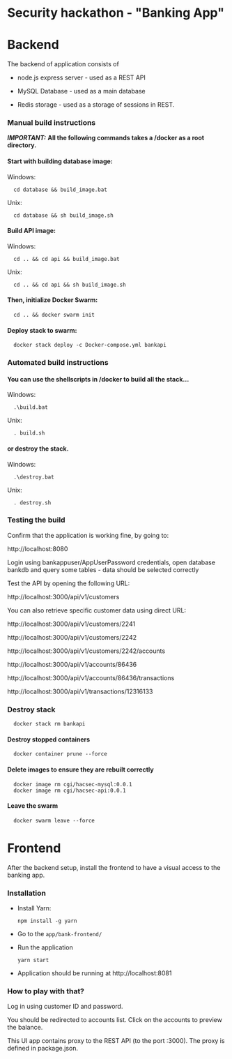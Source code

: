 # Security hackathon - "Banking App"

# Backend

The backend of application consists of

- node.js express server - used as a REST API

- MySQL Database - used as a main database

- Redis storage - used as a storage of sessions in REST.


### Manual build instructions

***__IMPORTANT:__***
__All the following commands takes a /docker as a root directory.__


#### Start with building database image:

Windows:
```console
  cd database && build_image.bat
```
Unix:
```console
  cd database && sh build_image.sh
```


#### Build API image:

Windows:
```console
  cd .. && cd api && build_image.bat
```
Unix:
```console
  cd .. && cd api && sh build_image.sh
```


#### Then, initialize Docker Swarm:

```console
  cd .. && docker swarm init
```

#### Deploy stack to swarm:

```console
  docker stack deploy -c Docker-compose.yml bankapi
```

### Automated build instructions

#### You can use the shellscripts in /docker to build all the stack...
Windows:
```console
  .\build.bat
```
Unix:
```console
  . build.sh
```

#### or destroy the stack.
Windows:
```console
  .\destroy.bat
```
Unix:
```console
  . destroy.sh
```

### Testing the build

Confirm that the application is working fine, by going to:

  http://localhost:8080

Login using bankappuser/AppUserPassword credentials, open database bankdb and query some tables - data should be selected correctly

Test the API by opening the following URL:

  http://localhost:3000/api/v1/customers

You can also retrieve specific customer data using direct URL:

  http://localhost:3000/api/v1/customers/2241

  http://localhost:3000/api/v1/customers/2242

  http://localhost:3000/api/v1/customers/2242/accounts

  http://localhost:3000/api/v1/accounts/86436

  http://localhost:3000/api/v1/accounts/86436/transactions

  http://localhost:3000/api/v1/transactions/12316133

### Destroy stack

```console
  docker stack rm bankapi
```

#### Destroy stopped containers
```console
  docker container prune --force
```
#### Delete images to ensure they are rebuilt correctly
```console
  docker image rm cgi/hacsec-mysql:0.0.1
  docker image rm cgi/hacsec-api:0.0.1
```

#### Leave the swarm
```console
  docker swarm leave --force
```

# Frontend

After the backend setup, install the frontend to have a visual access to the banking app.

### Installation

- Install Yarn:

  `npm install -g yarn`

- Go to the `app/bank-frontend/`

- Run the application

  `yarn start`

- Application should be running at http://localhost:8081

### How to play with that?

Log in using customer ID and password.

You should be redirected to accounts list. Click on the accounts to preview the balance.

This UI app contains proxy to the REST API (to the port :3000). The proxy is defined in package.json.
